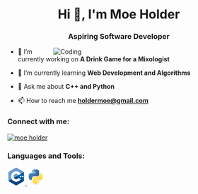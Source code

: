 

<h1 align="center">Hi 👋, I'm Moe Holder</h1>
<h3 align="center">Aspiring Software Developer</h3>

<img align="right" alt="Coding" width="400" src="https://lordicon.com/icons/wired/lineal/1324-c-code-language.gif">

- 🔭 I’m currently working on **A Drink Game for a Mixologist**

- 🌱 I’m currently learning **Web Development and Algorithms**

- 💬 Ask me about **C++ and Python**

- 📫 How to reach me **holdermoe@gmail.com**

<h3 align="left">Connect with me:</h3>
<p align="left">
<a href="https://linkedin.com/in/moe holder" target="blank"><img align="center" src="https://raw.githubusercontent.com/rahuldkjain/github-profile-readme-generator/master/src/images/icons/Social/linked-in-alt.svg" alt="moe holder" height="30" width="40" /></a>
</p>

<h3 align="left">Languages and Tools:</h3>
<p align="left"> <a href="https://www.w3schools.com/cpp/" target="_blank" rel="noreferrer"> <img src="https://raw.githubusercontent.com/devicons/devicon/master/icons/cplusplus/cplusplus-original.svg" alt="cplusplus" width="40" height="40"/> </a> <a href="https://www.python.org" target="_blank" rel="noreferrer"> <img src="https://raw.githubusercontent.com/devicons/devicon/master/icons/python/python-original.svg" alt="python" width="40" height="40"/> </a> </p>



